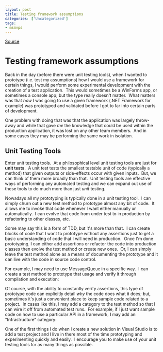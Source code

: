 ```yaml
---
layout: post
title: Testing framework assumptions
categories: ['Uncategorized']
tags:
- msmvps
---
```

[Source](http://pr-blog.azurewebsites.net/2014/07/05/testing-framework-assumptions/ "Permalink to Testing framework assumptions")

# Testing framework assumptions

Back in the day (before there were unit testing tools), when I wanted to prototype (i.e. test my assumptions) how I would use a framework for certain things, I would perform some experimental development with the creation of a test application.  This would sometimes be a WinForms app, or sometimes a console app; but the type really doesn't matter.  What matters was that _how_ I was going to use a given framework (.NET Framework for example) was prototyped and validated before I got to far into certain parts of development.

One problem with doing that was that the application was largely throw-away and while that gave _me_ the knowledge that could be used within the production application, it was lost on any other team members.  And in some cases they may be performing the same work in isolation.

## Unit Testing Tools

Enter unit testing tools.  At a philosophical level unit testing tools are just for **unit tests**.  A unit test tests the smallest testable unit of code (typically a method) that given outputs or side-effects occur with given inputs.  But, we can think of them more broadly than that.  Unit testing tools are effective ways of performing any automated testing and we can expand out use of these tools to do much more than just _unit_ testing.

Nowadays all my prototyping is typically done in a unit testing tool.  I can simply churn out a new test method to prototype almost any bit of code.  It allows me to invoke that code whenever I want either manually or automatically.  I can evolve that code from under test to in production by refactoring to other classes, etc.

Some may say this is a form of TDD, but it's more than that.  I can create blocks of code that I want to prototype without any assertions just to get a basic understanding of code that I will need in production.  Once I'm done prototyping, I can either add assertions or refactor the code into production classes then evolve the test method or create new ones.  Or, I can simply leave the test method alone as a means of documenting the prototype and it can live with the code in source code control.

For example, I may need to use MessageQueue in a specific way.  I can create a test method to prototype that usage and verify it through compilation and execution:

Of course, with the ability to constantly verify assertions, this type of prototype code can explicitly detail *why* the code does what it does; but, sometimes it's just a convenient place to keep sample code related to a project.  In cases like this, I may add a category to the test method so that I can wire it off from automated test runs.  For example, if I just want sample code on how to use a particular API in a framework, I may add an "Infrastructure" category:

One of the first things I do when I create a new solution in Visual Studio is to add a test project and I live in there most of the time prototyping and experimenting quickly and easily.  I encourage you to make use of your unit testing tools for as many things as possible.

